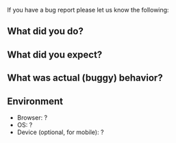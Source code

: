
If you have a bug report please let us know the following:

## What did you do?

## What did you expect?

## What was actual (buggy) behavior?
 
## Environment

* Browser: ?
* OS: ?
* Device (optional, for mobile): ?


